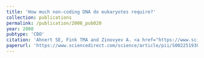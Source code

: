 ```yaml
---
title: 'How much non-coding DNA do eukaryotes require?'
collection: publications
permalink: /publication/2008_pub020
year: 2008
pubtype: 'CBO'
citation: 'Ahnert SE, Fink TMA and Zinovyev A. <a href="https://www.sciencedirect.com/science/article/pii/S002251930800057X?via%3Dihub">How much non-coding DNA do eukaryotes require?</a>. 2008. <i>Journal of Theoretical Biology</i> 252(4):587-592'
paperurl: 'https://www.sciencedirect.com/science/article/pii/S002251930800057X?via%3Dihub'
---
```


